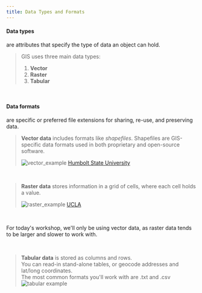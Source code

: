 ```yaml
---
title: Data Types and Formats
---
```

<html>
  
<h4>Data types</h4> are attributes that specify the type of data an object can hold.</html>

<br>

> GIS uses three main data types:<br>
> 1) **Vector**<br>
> 2) **Raster** <br>
> 3) **Tabular**

<br>

<html><h4>Data formats</h4> are specific or preferred file extensions for sharing, re-use, and preserving data. </html>

<br>

> **Vector data** includes formats like *shapefiles*. Shapefiles are GIS-specific data formats used in both proprietary and open-source software. 
> 
> ![vector_example](/qgis/img/vector_examples.png)
<h7><a href="https://gsp.humboldt.edu/olm/Lessons/GIS/08%20Rasters/RasterToVector.html">Humbolt State University</a></h7>

<br>

> **Raster data** stores information in a grid of cells, where each cell holds a value.
> 
> ![raster_example](/qgis/img/raster_examples.png)
<h7><a href="https://ucladataguides.readthedocs.io/en/latest/working_with_mapping/agol.html">UCLA</a></h7>

<br>

For today's workshop, we'll only be using vector data, as raster data tends to be larger and slower to work with. 

<br>

> **Tabular data** is stored as columns and rows. 
> \
> You can read-in stand-alone tables, or geocode addresses and lat/long coordinates. 
> \
> The most common formats you'll work with are .txt and .csv 
> \
> ![tabular example](/qgis/img/csv_template.png)

<br>
